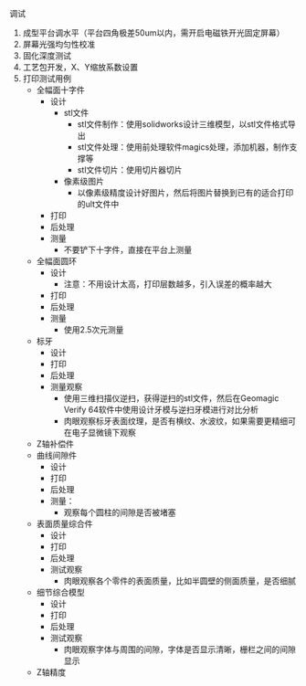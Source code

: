 调试

1. 成型平台调水平（平台四角极差50um以内，需开启电磁铁开光固定屏幕）
2. 屏幕光强均匀性校准
3. 固化深度测试
4. 工艺包开发，X、Y缩放系数设置
5. 打印测试用例
   - 全幅面十字件
     - 设计
       - stl文件
         - stl文件制作：使用solidworks设计三维模型，以stl文件格式导出
         - stl文件处理：使用前处理软件magics处理，添加机器，制作支撑等
         - stl文件切片：使用切片器切片
       - 像素级图片
         - 以像素级精度设计好图片，然后将图片替换到已有的适合打印的ult文件中
     - 打印
     - 后处理
     - 测量
       - 不要铲下十字件，直接在平台上测量
   - 全幅面圆环
     - 设计
       - 注意：不用设计太高，打印层数越多，引入误差的概率越大
     - 打印
     - 后处理
     - 测量
       - 使用2.5次元测量
   - 标牙
     - 设计
     - 打印
     - 后处理
     - 测量观察
       - 使用三维扫描仪逆扫，获得逆扫的stl文件，然后在Geomagic Verify 64软件中使用设计牙模与逆扫牙模进行对比分析
       - 肉眼观察标牙表面纹理，是否有横纹、水波纹，如果需要更精细可在电子显微镜下观察
   - Z轴补偿件
   - 曲线间隙件
     - 设计
     - 打印
     - 后处理
     - 测量：
       - 观察每个圆柱的间隙是否被堵塞
   - 表面质量综合件
     - 设计
     - 打印
     - 后处理
     - 测试观察
       - 肉眼观察各个零件的表面质量，比如半圆壁的侧面质量，是否细腻
   - 细节综合模型
     - 设计
     - 打印
     - 后处理
     - 测试观察
       - 肉眼观察字体与周围的间隙，字体是否显示清晰，栅栏之间的间隙显示
   - Z轴精度